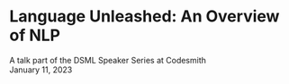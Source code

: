# Language Unleashed: An Overview of NLP

A talk part of the DSML Speaker Series at Codesmith<br>
January 11, 2023

